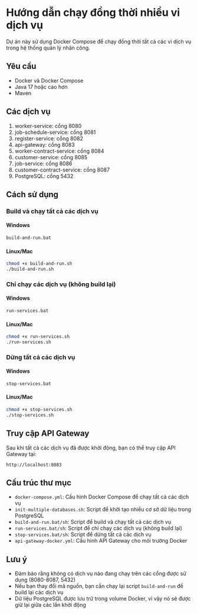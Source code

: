 # Hướng dẫn chạy đồng thời nhiều vi dịch vụ

Dự án này sử dụng Docker Compose để chạy đồng thời tất cả các vi dịch vụ trong hệ thống quản lý nhân công.

## Yêu cầu

- Docker và Docker Compose
- Java 17 hoặc cao hơn
- Maven

## Các dịch vụ

1. worker-service: cổng 8080
2. job-schedule-service: cổng 8081
3. register-service: cổng 8082
4. api-gateway: cổng 8083
5. worker-contract-service: cổng 8084
6. customer-service: cổng 8085
7. job-service: cổng 8086
8. customer-contract-service: cổng 8087
9. PostgreSQL: cổng 5432

## Cách sử dụng

### Build và chạy tất cả các dịch vụ

#### Windows

```bash
build-and-run.bat
```

#### Linux/Mac

```bash
chmod +x build-and-run.sh
./build-and-run.sh
```

### Chỉ chạy các dịch vụ (không build lại)

#### Windows

```bash
run-services.bat
```

#### Linux/Mac

```bash
chmod +x run-services.sh
./run-services.sh
```

### Dừng tất cả các dịch vụ

#### Windows

```bash
stop-services.bat
```

#### Linux/Mac

```bash
chmod +x stop-services.sh
./stop-services.sh
```

## Truy cập API Gateway

Sau khi tất cả các dịch vụ đã được khởi động, bạn có thể truy cập API Gateway tại:

```
http://localhost:8083
```

## Cấu trúc thư mục

- `docker-compose.yml`: Cấu hình Docker Compose để chạy tất cả các dịch vụ
- `init-multiple-databases.sh`: Script để khởi tạo nhiều cơ sở dữ liệu trong PostgreSQL
- `build-and-run.bat/sh`: Script để build và chạy tất cả các dịch vụ
- `run-services.bat/sh`: Script để chỉ chạy các dịch vụ (không build lại)
- `stop-services.bat/sh`: Script để dừng tất cả các dịch vụ
- `api-gateway-docker.yml`: Cấu hình API Gateway cho môi trường Docker

## Lưu ý

- Đảm bảo rằng không có dịch vụ nào đang chạy trên các cổng được sử dụng (8080-8087, 5432)
- Nếu bạn thay đổi mã nguồn, bạn cần chạy lại script `build-and-run` để build lại các dịch vụ
- Dữ liệu PostgreSQL được lưu trữ trong volume Docker, vì vậy nó sẽ được giữ lại giữa các lần khởi động
